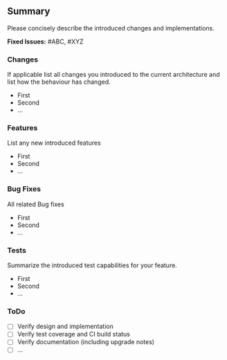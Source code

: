 <!--
If possible fill in all headings that are necessary for your request 

Please label your request accordingly
-->

## Summary

Please concisely describe the introduced changes and implementations.

**Fixed Issues:** #ABC, #XYZ

### Changes
If applicable list all changes you introduced to the current architecture and list how the behaviour has changed.
* First
* Second
* ...

### Features
List any new introduced features
* First
* Second
* ...

### Bug Fixes
All related Bug fixes 
* First
* Second
* ...

### Tests
Summarize the introduced test capabilities for your feature.
* First
* Second
* ...



### ToDo
<!-- For WIP PR add meanigful todos -->
- [ ] Verify design and implementation 
- [ ] Verify test coverage and CI build status
- [ ] Verify documentation (including upgrade notes)
- [ ] ...
